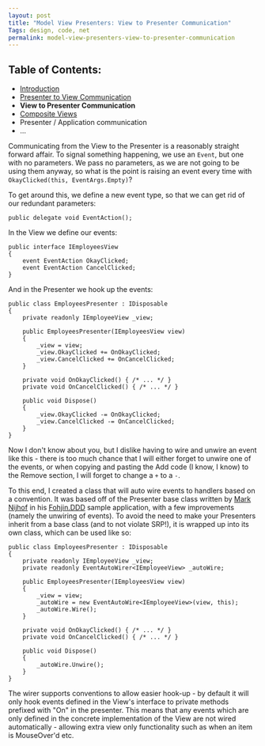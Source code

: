 ```yaml
---
layout: post
title: "Model View Presenters: View to Presenter Communication"
Tags: design, code, net
permalink: model-view-presenters-view-to-presenter-communication
---
```


Table of Contents:
------------------
* [Introduction][3]
* [Presenter to View Communication][4]
* **View to Presenter Communication**
* [Composite Views][5]
* Presenter / Application communication
* ...

Communicating from the View to the Presenter is a reasonably straight forward affair.  To signal something happening, we use an `Event`, but one with no parameters.  We pass no parameters, as we are not going to be using them anyway, so what is the point is raising an event every time with `OkayClicked(this, EventArgs.Empty)`?

To get around this, we define a new event type, so that we can get rid of our redundant parameters:

    public delegate void EventAction();

In the View we define our events:

    public interface IEmployeesView
    {
        event EventAction OkayClicked;
        event EventAction CancelClicked;
    }

And in the Presenter we hook up the events:

    public class EmployeesPresenter : IDisposable
    {
        private readonly IEmployeeView _view;
    
        public EmployeesPresenter(IEmployeesView view)
        {
            _view = view;
            _view.OkayClicked += OnOkayClicked;
            _view.CancelClicked += OnCancelClicked;
        }
    
        private void OnOkayClicked() { /* ... */ }
        private void OnCancelClicked() { /* ... */ }
    
        public void Dispose()
        {
            _view.OkayClicked -= OnOkayClicked;
            _view.CancelClicked -= OnCancelClicked;
        }
    }

Now I don't know about you, but I dislike having to wire and unwire an event like this - there is too much chance that I will either forget to unwire one of the events, or when copying and pasting the Add code (I know, I know) to the Remove section, I will forget to change a `+` to a `-`.

To this end, I created a class that will auto wire events to handlers based on a convention.  It was based off of the Presenter base class written by [Mark Nijhof][1] in his [Fohjin.DDD][2] sample application, with a few improvements (namely the unwiring of events).  To avoid the need to make your Presenters inherit from a base class (and to not violate SRP!), it is wrapped up into its own class, which can be used like so:

    public class EmployeesPresenter : IDisposable
    {
        private readonly IEmployeeView _view;
        private readonly EventAutoWirer<IEmployeeView> _autoWire;
    
        public EmployeesPresenter(IEmployeesView view)
        {
            _view = view;
            _autoWire = new EventAutoWire<IEmployeeView>(view, this);
            _autoWire.Wire();
        }
    
        private void OnOkayClicked() { /* ... */ }
        private void OnCancelClicked() { /* ... */ }
    
        public void Dispose()
        {
            _autoWire.Unwire();
        }
    }

The wirer supports conventions to allow easier hook-up - by default it will only hook events defined in the View's interface to private methods prefixed with "On" in the presenter.  This means that any events which are only defined in the concrete implementation of the View are not wired automatically - allowing extra view only functionality such as when an item is MouseOver'd etc.

[1]: http://cre8ivethought.com/blog/index
[2]: https://github.com/MarkNijhof/Fohjin


[3]: /model-view-presenter-introduction
[4]: /model-view-presenters-presenter-to-view-communication
[5]: /model-view-presenters-composite-views